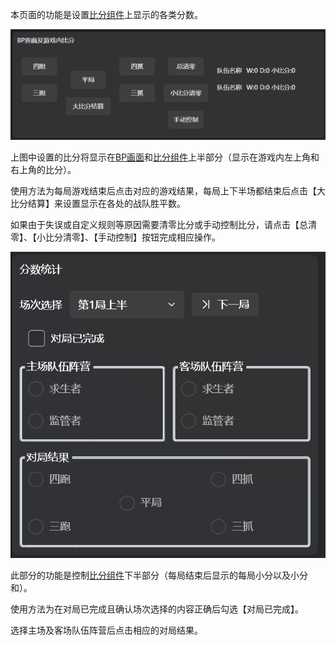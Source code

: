 本页面的功能是设置[比分组件](../1._窗口/1.2_前台窗口/1.2.3_比分组件.md)上显示的各类分数。

![BP界面及游戏内比分](images/1749642686636-8d3d0701-09aa-486a-b301-7ae7bb7de126.png)

上图中设置的比分将显示在[BP画面](../1._窗口/1.2_前台窗口/1.2.1_BP画面.md)和[比分组件](../1._窗口/1.2_前台窗口/1.2.3_比分组件.md)上半部分（显示在游戏内左上角和右上角的比分）。

使用方法为每局游戏结束后点击对应的游戏结果，每局上下半场都结束后点击【大比分结算】来设置显示在各处的战队胜平数。

如果由于失误或自定义规则等原因需要清零比分或手动控制比分，请点击【总清零】、【小比分清零】、【手动控制】按钮完成相应操作。



![分数统计功能](images/1749643015204-4f46d112-1620-427d-b915-059788b59895.png)

此部分的功能是控制[比分组件](../1._窗口/1.2_前台窗口/1.2.3_比分组件.md)下半部分（每局结束后显示的每局小分以及小分和）。

使用方法为在对局已完成且确认场次选择的内容正确后勾选【对局已完成】。

选择主场及客场队伍阵营后点击相应的对局结果。



‍


